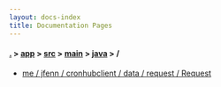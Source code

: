 ```yaml
---
layout: docs-index
title: Documentation Pages
---
```

#### [.](./../../../../index) > [app](./../../../index) > [src](./../../index) > [main](./../index) > [java](./index) > **/**

- [me / jfenn / cronhubclient / data / request / Request](me/jfenn/cronhubclient/data/request/Request)
